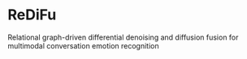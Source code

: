 # ReDiFu
Relational graph-driven differential denoising and diffusion fusion for multimodal conversation emotion recognition
